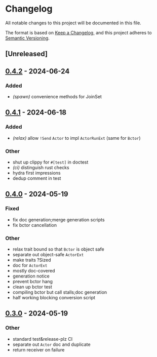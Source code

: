 # Changelog
All notable changes to this project will be documented in this file.

The format is based on [Keep a Changelog](https://keepachangelog.com/en/1.0.0/),
and this project adheres to [Semantic Versioning](https://semver.org/spec/v2.0.0.html).

## [Unreleased]

## [0.4.2](https://github.com/SichangHe/tokio_gen_server/compare/v0.4.1...v0.4.2) - 2024-06-24

### Added
- *(spawn)* convenience methods for JoinSet

## [0.4.1](https://github.com/SichangHe/tokio_gen_server/compare/v0.4.0...v0.4.1) - 2024-06-18

### Added
- *(relax)* allow `!Send` `Actor` to impl `ActorRunExt` (same for `Bctor`)

### Other
- shut up clippy for `#[test]` in doctest
- *(ci)* distinguish rust checks
- hydra first impressions
- dedup comment in test

## [0.4.0](https://github.com/SichangHe/tokio_gen_server/compare/v0.3.0...v0.4.0) - 2024-05-19

### Fixed
- fix doc generation;merge generation scripts
- fix bctor cancellation

### Other
- relax trait bound so that `Bctor` is object safe
- separate out object-safe `ActorExt`
- make traits ?Sized
- doc for `ActorExt`
- mostly doc-covered
- generation notice
- prevent bctor hang
- clean up bctor test
- compiling bctor but call stalls;doc generation
- half working blocking conversion script

## [0.3.0](https://github.com/SichangHe/tokio_gen_server/compare/v0.2.0...v0.3.0) - 2024-05-19

### Other
- standard test&release-plz CI
- separate out `Actor` doc and duplicate
- return receiver on failure
